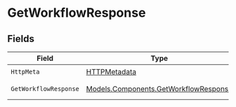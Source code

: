 # GetWorkflowResponse


## Fields

| Field                                                                                   | Type                                                                                    | Required                                                                                | Description                                                                             |
| --------------------------------------------------------------------------------------- | --------------------------------------------------------------------------------------- | --------------------------------------------------------------------------------------- | --------------------------------------------------------------------------------------- |
| `HttpMeta`                                                                              | [HTTPMetadata](../../Models/Components/HTTPMetadata.md)                                 | :heavy_check_mark:                                                                      | N/A                                                                                     |
| `GetWorkflowResponse`                                                                   | [Models.Components.GetWorkflowResponse](../../Models/Components/GetWorkflowResponse.md) | :heavy_minus_sign:                                                                      | The workflow                                                                            |